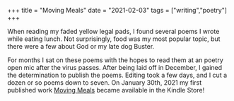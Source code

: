 +++
title = "Moving Meals"
date = "2021-02-03"
tags = ["writing","poetry"]
+++

When reading my faded yellow legal pads, I found several poems I wrote while eating lunch. Not surprisingly, food was my most popular topic, but there were a few about God or my late dog Buster.

For months I sat on these poems with the hopes to read them at an poetry open mic after the virus passes. After being laid off in December, I gained the determination to publish the poems. Editing took a few days, and I cut a dozen or so poems down to seven. On January 30th, 2021 my first published work [Moving Meals](https://www.amazon.com/dp/B08VHNHSMC) became available in the Kindle Store!
